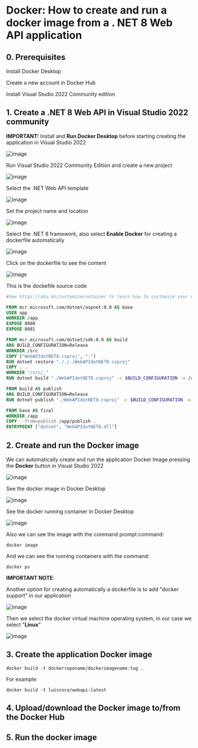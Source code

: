 # Docker: How to create and run a docker image from a . NET 8 Web API application

## 0. Prerequisites

Install Docker Desktop

Create a new account in Docker Hub

Install Visual Studio 2022 Community edition

## 1. Create a .NET 8 Web API in Visual Studio 2022 community

**IMPORTANT**! Install and **Run Docker Desktop** before starting creating the application in Visual Studio 2022

![image](https://github.com/luiscoco/Docker_Create_and_run_Image-_for_dotNET_8_Web_API/assets/32194879/7b58cdb3-a290-457a-b15d-76562a2da203)

Run Visual Studio 2022 Community Edition and create a new project 

![image](https://github.com/luiscoco/Docker_Create_and_run_Image-_for_dotNET_8_Web_API/assets/32194879/c6444f00-a64e-4fc3-a515-db8bf7e1b66e)

Select the .NET Web API template

![image](https://github.com/luiscoco/Docker_Create_and_run_Image-_for_dotNET_8_Web_API/assets/32194879/f87185c0-9051-41cb-89cd-f5a547144bb9)

Set the project name and location

![image](https://github.com/luiscoco/Docker_Create_and_run_Image-_for_dotNET_8_Web_API/assets/32194879/d005f758-c124-4483-bd35-5a00cb4faa51)

Select the .NET 8 framework, also select **Enable Docker** for creating a dockerfile automatically

![image](https://github.com/luiscoco/Docker_Create_and_run_Image-_for_dotNET_8_Web_API/assets/32194879/2af5048d-66c5-4159-b728-0bbf9082d0e3)

Click on the dockerfile to see the content

![image](https://github.com/luiscoco/Docker_Create_and_run_Image-_for_dotNET_8_Web_API/assets/32194879/a4fa4f42-0952-453c-a04e-02aaf8716333)

This is the dockefile source code

```dockerfile
#See https://aka.ms/customizecontainer to learn how to customize your debug container and how Visual Studio uses this Dockerfile to build your images for faster debugging.

FROM mcr.microsoft.com/dotnet/aspnet:8.0 AS base
USER app
WORKDIR /app
EXPOSE 8080
EXPOSE 8081

FROM mcr.microsoft.com/dotnet/sdk:8.0 AS build
ARG BUILD_CONFIGURATION=Release
WORKDIR /src
COPY ["WebAPIdotNET8.csproj", "."]
RUN dotnet restore "./././WebAPIdotNET8.csproj"
COPY . .
WORKDIR "/src/."
RUN dotnet build "./WebAPIdotNET8.csproj" -c $BUILD_CONFIGURATION -o /app/build

FROM build AS publish
ARG BUILD_CONFIGURATION=Release
RUN dotnet publish "./WebAPIdotNET8.csproj" -c $BUILD_CONFIGURATION -o /app/publish /p:UseAppHost=false

FROM base AS final
WORKDIR /app
COPY --from=publish /app/publish .
ENTRYPOINT ["dotnet", "WebAPIdotNET8.dll"]
```

## 2. Create and run the Docker image 

We can automatically create and run the application Docker Image pressing the **Docker** button in Visual Studio 2022

![image](https://github.com/luiscoco/Docker_Create_and_run_Image-_for_dotNET_8_Web_API/assets/32194879/ea68b43b-71c6-4dbc-adf9-f9edb7d0127b)

See the docker image in Docker Desktop

![image](https://github.com/luiscoco/Docker_Create_and_run_Image-_for_dotNET_8_Web_API/assets/32194879/93ea102a-5e00-4857-910b-6ac32b3539e3)

See the docker running container in Docker Desktop

![image](https://github.com/luiscoco/Docker_Create_and_run_Image-_for_dotNET_8_Web_API/assets/32194879/fa7fb04d-d25d-404d-88be-bc3fa2aed0c9)

Also we can see the image with the command prompt command:

```
docker image
```

And we can see the running containers with the command:

```
docker ps
```

**IMPORTANT NOTE**: 

Another option for creating automatically a dockerfile is to add "docker support" in our application

![image](https://github.com/luiscoco/Docker_Create_and_run_Image-_for_dotNET_8_Web_API/assets/32194879/ee3340e7-90b0-428d-b796-1000853e8c9f)

Then we select the docker virtual machine operating system, in our case we select "**Linux**"

![image](https://github.com/luiscoco/Docker_Create_and_run_Image-_for_dotNET_8_Web_API/assets/32194879/ab91a28d-faca-4be2-8dc2-542683523561)



## 3. Create the application Docker image

```
docker build -t dockerreponame/dockerimagename:tag .
```

For example:

```
docker build -t luiscoco/webapi:latest
```


## 4. Upload/download the Docker image to/from the Docker Hub





## 5. Run the docker image





